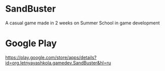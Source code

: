 # SandBuster
A casual game made in 2 weeks on Summer School in game development

# Google Play
https://play.google.com/store/apps/details?id=org.letnyayashkola.gamedev.SandBuster&hl=ru
